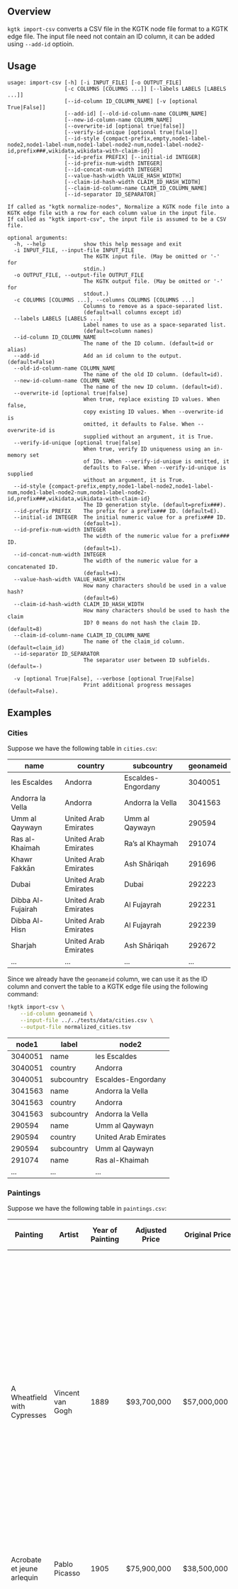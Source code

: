 ## Overview

`kgtk import-csv` converts a CSV file in the KGTK node file format to a KGTK edge file. The input file need not contain an ID column, it can be added using `--add-id` optioin.

## Usage

```
usage: import-csv [-h] [-i INPUT_FILE] [-o OUTPUT_FILE]
                  [-c COLUMNS [COLUMNS ...]] [--labels LABELS [LABELS ...]]
                  [--id-column ID_COLUMN_NAME] [-v [optional True|False]]
                  [--add-id] [--old-id-column-name COLUMN_NAME]
                  [--new-id-column-name COLUMN_NAME]
                  [--overwrite-id [optional true|false]]
                  [--verify-id-unique [optional true|false]]
                  [--id-style {compact-prefix,empty,node1-label-node2,node1-label-num,node1-label-node2-num,node1-label-node2-id,prefix###,wikidata,wikidata-with-claim-id}]
                  [--id-prefix PREFIX] [--initial-id INTEGER]
                  [--id-prefix-num-width INTEGER]
                  [--id-concat-num-width INTEGER]
                  [--value-hash-width VALUE_HASH_WIDTH]
                  [--claim-id-hash-width CLAIM_ID_HASH_WIDTH]
                  [--claim-id-column-name CLAIM_ID_COLUMN_NAME]
                  [--id-separator ID_SEPARATOR]

If called as "kgtk normalize-nodes", Normalize a KGTK node file into a KGTK edge file with a row for each column value in the input file.
If called as "kgtk import-csv", the input file is assumed to be a CSV file.

optional arguments:
  -h, --help            show this help message and exit
  -i INPUT_FILE, --input-file INPUT_FILE
                        The KGTK input file. (May be omitted or '-' for
                        stdin.)
  -o OUTPUT_FILE, --output-file OUTPUT_FILE
                        The KGTK output file. (May be omitted or '-' for
                        stdout.)
  -c COLUMNS [COLUMNS ...], --columns COLUMNS [COLUMNS ...]
                        Columns to remove as a space-separated list.
                        (default=all columns except id)
  --labels LABELS [LABELS ...]
                        Label names to use as a space-separated list.
                        (default=column names)
  --id-column ID_COLUMN_NAME
                        The name of the ID column. (default=id or alias)
  --add-id              Add an id column to the output. (default=False)
  --old-id-column-name COLUMN_NAME
                        The name of the old ID column. (default=id).
  --new-id-column-name COLUMN_NAME
                        The name of the new ID column. (default=id).
  --overwrite-id [optional true|false]
                        When true, replace existing ID values. When false,
                        copy existing ID values. When --overwrite-id is
                        omitted, it defaults to False. When --overwrite-id is
                        supplied without an argument, it is True.
  --verify-id-unique [optional true|false]
                        When true, verify ID uniqueness using an in-memory set
                        of IDs. When --verify-id-unique is omitted, it
                        defaults to False. When --verify-id-unique is supplied
                        without an argument, it is True.
  --id-style {compact-prefix,empty,node1-label-node2,node1-label-num,node1-label-node2-num,node1-label-node2-id,prefix###,wikidata,wikidata-with-claim-id}
                        The ID generation style. (default=prefix###).
  --id-prefix PREFIX    The prefix for a prefix### ID. (default=E).
  --initial-id INTEGER  The initial numeric value for a prefix### ID.
                        (default=1).
  --id-prefix-num-width INTEGER
                        The width of the numeric value for a prefix### ID.
                        (default=1).
  --id-concat-num-width INTEGER
                        The width of the numeric value for a concatenated ID.
                        (default=4).
  --value-hash-width VALUE_HASH_WIDTH
                        How many characters should be used in a value hash?
                        (default=6)
  --claim-id-hash-width CLAIM_ID_HASH_WIDTH
                        How many characters should be used to hash the claim
                        ID? 0 means do not hash the claim ID. (default=8)
  --claim-id-column-name CLAIM_ID_COLUMN_NAME
                        The name of the claim_id column. (default=claim_id)
  --id-separator ID_SEPARATOR
                        The separator user between ID subfields. (default=-)

  -v [optional True|False], --verbose [optional True|False]
                        Print additional progress messages (default=False).
```

## Examples

### Cities

Suppose we have the following table in `cities.csv`:

|name             |country             |subcountry        |geonameid|
|-----------------|--------------------|------------------|---------|
|les Escaldes     |Andorra             |Escaldes-Engordany|3040051  |
|Andorra la Vella |Andorra             |Andorra la Vella  |3041563  |
|Umm al Qaywayn   |United Arab Emirates|Umm al Qaywayn    |290594   |
|Ras al-Khaimah   |United Arab Emirates|Raʼs al Khaymah   |291074   |
|Khawr Fakkān     |United Arab Emirates|Ash Shāriqah      |291696   |
|Dubai            |United Arab Emirates|Dubai             |292223   |
|Dibba Al-Fujairah|United Arab Emirates|Al Fujayrah       |292231   |
|Dibba Al-Hisn    |United Arab Emirates|Al Fujayrah       |292239   |
|Sharjah          |United Arab Emirates|Ash Shāriqah      |292672   |
|...              |...                 |...               |...      |

Since we already have the `geonameid` column, we can use it as the ID column and convert the table to a KGTK edge file using the following command:

```bash
!kgtk import-csv \
    --id-column geonameid \
    --input-file ../../tests/data/cities.csv \
    --output-file normalized_cities.tsv
```

|node1  |label     |node2               |
|-------|----------|--------------------|
|3040051|name      |les Escaldes        |
|3040051|country   |Andorra             |
|3040051|subcountry|Escaldes-Engordany  |
|3041563|name      |Andorra la Vella    |
|3041563|country   |Andorra             |
|3041563|subcountry|Andorra la Vella    |
|290594 |name      |Umm al Qaywayn      |
|290594 |country   |United Arab Emirates|
|290594 |subcountry|Umm al Qaywayn      |
|291074 |name      |Ras al-Khaimah      |
|...    |...       |...                 |


### Paintings

Suppose we have the following table in `paintings.csv`:

|Painting                   |Artist               |Year of Painting|Adjusted Price|Original Price|Date of Sale|Year of Sale|Seller                             |Buyer                                                    |Auction House|Image                                                                                                                                                                  |Painting Wikipedia Profile                              |Artist Wikipedia Profile                          |Description                                                                                                                                                                                                                                                                                                                                                                                                                                                                                                                                                                                                                                                                                                                                                                                                                                                                                                                                                                                          |
|---------------------------|---------------------|----------------|--------------|--------------|------------|------------|-----------------------------------|---------------------------------------------------------|-------------|-----------------------------------------------------------------------------------------------------------------------------------------------------------------------|--------------------------------------------------------|--------------------------------------------------|-----------------------------------------------------------------------------------------------------------------------------------------------------------------------------------------------------------------------------------------------------------------------------------------------------------------------------------------------------------------------------------------------------------------------------------------------------------------------------------------------------------------------------------------------------------------------------------------------------------------------------------------------------------------------------------------------------------------------------------------------------------------------------------------------------------------------------------------------------------------------------------------------------------------------------------------------------------------------------------------------------|
|A Wheatfield with Cypresses|Vincent van Gogh     |1889            |$93,700,000   |$57,000,000   |1/05/1993   |1993        |Son of Emil Georg Bührle           |Walter H. Annenberg                                      |Private sale |http://upload.wikimedia.org/wikipedia/commons/thumb/7/7d/Vincent_Willem_van_Gogh_049.jpg/95px-Vincent_Willem_van_Gogh_049.jpg                                          |http://en.wikipedia.org/wiki/A_Wheatfield_with_Cypresses|http://en.wikipedia.org/wiki/Vincent_van_Gogh     |A Wheatfield with Cypresses (occasionally called A Cornfield with Cypresses) is any of three similar 1889 oil paintings by Vincent van Gogh, as part of his wheat field series. All were executed at the Saint-Paul-de-Mausole mental asylum at Saint-Rémy near Arles, France, where Van Gogh was voluntarily a patient from May 1889 to May 1890. The works were inspired by the view from the window at the asylum towards the Les Alpilles mountains.                                                                                                                                                                                                                                                                                                                                                                                                                                                                                                                                             |
|Acrobate et jeune arlequin |Pablo Picasso        |1905            |$75,900,000   |$38,500,000   |28/11/1988  |1988        |heir of Roger Janssen?             |Mitsukoshi                                               |Christie's   |http://uploads7.wikiart.org/images/pablo-picasso/acrobat-and-young-harlequin-1905.jpg                                                                                  |                                                        |                                                  |                                                                                                                                                                                                                                                                                                                                                                                                                                                                                                                                                                                                                                                                                                                                                                                                                                                                                                                                                                                                     |
|Adele Bloch-Bauer II       |Gustav Klimt         |1912            |$103,500,000  |$87,900,000   |2/11/2006   |2006        |Maria Altmann                      |                                                         |Christie's   |http://upload.wikimedia.org/wikipedia/commons/thumb/3/33/Gustav_Klimt_047.jpg/95px-Gustav_Klimt_047.jpg                                                                |http://en.wikipedia.org/wiki/Adele_Bloch-Bauer_II       |                                                  |Adele Bloch-Bauer II is a 1912 painting by Gustav Klimt. Adele Bloch-Bauer was the wife of Ferdinand Bloch-Bauer, who was a wealthy industrialist who sponsored the arts and supported Gustav Klimt. Adele Bloch-Bauer was the only model to be painted twice by Klimt; she also appeared in the much more famous Portrait of Adele Bloch-Bauer I. Adele's portraits had hung in the family home prior to their seizure by the Nazis during WWII. The Austrian museum where they resided after the war was reluctant to return them to their rightful owners, hence a protracted court battle in the United States and in Austria (see Republic of Austria v. Altmann) ensued, which resulted in five Gustav Klimt paintings being returned to Maria Altmann, the niece of Ferdinand Bloch-Bauer, in January 2006. In November 2006, Christie's auction house sold Portrait of Adele Bloch-Bauer II at auction for almost $88 million, the fourth-highest priced piece of art at auction at the time.|
|Anna's Light               |Barnett Newman       |1968            |$107,300,000  |$105,700,000  |4/10/2013   |2013        |DIC Corp.                          |                                                         |Private sale |http://artpaintingartist.org/wp-content/uploads/2014/02/Annas-Light-by-Barnett-Newman.jpg                                                                              |                                                        |http://en.wikipedia.org/wiki/Barnett_Newman       |                                                                                                                                                                                                                                                                                                                                                                                                                                                                                                                                                                                                                                                                                                                                                                                                                                                                                                                                                                                                     |
|Au Lapin Agile             |Pablo Picasso        |1904            |$76,600,000   |$40,700,000   |27/11/1989  |1989        |daughter of Joan Whitney Payson    |Walter H. Annenberg                                      |Sotheby's    |http://vineartshouston.files.wordpress.com/2012/05/picasso.jpg                                                                                                         |                                                        |                                                  |                                                                                                                                                                                                                                                                                                                                                                                                                                                                                                                                                                                                                                                                                                                                                                                                                                                                                                                                                                                                     |
|Bal du moulin de la Galette|Pierre-Auguste Renoir|1876            |$143,300,000  |$78,100,000   |17/05/1990  |1990        |Betsey Whitney                     |Ryoei Saito                                              |Sotheby's    |http://upload.wikimedia.org/wikipedia/commons/thumb/2/21/Pierre-Auguste_Renoir%2C_Le_Moulin_de_la_Galette.jpg/95px-Pierre-Auguste_Renoir%2C_Le_Moulin_de_la_Galette.jpg|http://en.wikipedia.org/wiki/Bal_du_moulin_de_la_Galette|http://en.wikipedia.org/wiki/Pierre-Auguste_Renoir|Bal du moulin de la Galette (commonly known as Dance at Le moulin de la Galette) is an 1876 painting by French artist Pierre-Auguste Renoir. It is housed at the Musée d'Orsay in Paris and is one of Impressionisms most celebrated masterpieces. The painting depicts a typical Sunday afternoon at Moulin de la Galette in the district of Montmartre in Paris. In the late 19th century, working class Parisians would dress up and spend time there dancing, drinking, and eating galettes into the evening.:121-3                                                                                                                                                                                                                                                                                                                                                                                                                                                                              |
|Black Fire I               |Barnett Newman       |1961            |$84,200,000   |$84,200,000   |13/05/2014  |2014        |Private Collection                 |Anonymous                                                |Christie's   |http://www.christies.com/media-library/images/salelandingpage/thumb/pwcmay2014/black-fire-index.jpg                                                                    |                                                        |http://en.wikipedia.org/wiki/Barnett_Newman       |                                                                                                                                                                                                                                                                                                                                                                                                                                                                                                                                                                                                                                                                                                                                                                                                                                                                                                                                                                                                     |
|Darmstadt Madonna          |Hans Holbein         |1526            |$78,700,000   |$75,000,000   |12/07/2011  |2011        |Donatus, Hereditary Prince of Hesse|Reinhold Würth                                           |Private sale |http://upload.wikimedia.org/wikipedia/commons/thumb/4/4e/Darmstadtmadonna.jpg/95px-Darmstadtmadonna.jpg                                                                |http://en.wikipedia.org/wiki/Darmstadt_Madonna          |http://en.wikipedia.org/wiki/Hans_Holbein         |The Darmstadt Madonna (also known as the Madonna of Jakob Meyer zum Hasen) is an oil painting by Hans Holbein the Younger. Completed in 1526 in Basel, the work shows the Bürgermeister of Basel Jakob Meyer zum Hasen, his first wife (who had died earlier), his current wife, and his daughter grouped around the Madonna and infant Jesus. The meaning of the two other male figures on the left side is, like the overall iconography of the image, not entirely clear. The image testified to the resolutely Catholic faith of the Bürgermeister, who actively opposed the Reformation.                                                                                                                                                                                                                                                                                                                                                                                                        |
|Diana and Actaeon          |Titian               |1556, 1559      |$78,900,000   |$70,600,000   |1/02/2009   |2009        |Duke of Sutherland                 |National Galleries of Scotland & National Gallery, London|Private sale |http://www.nationalgallery.org.uk/upload/img/titian-diana-and-actaeon-NG6611-fm.jpg                                                                                    |http://en.wikipedia.org/wiki/Diana_and_Actaeon_(Titian) |                                                  |Diana and Actaeon is a painting by the Italian Renaissance master Titian, finished in 1556–1559, and is considered amongst Titian's greatest works. It portrays the moment in which the goddess Diana meets Actaeon. In 2008–2009, the National Gallery, London and National Gallery of Scotland successfully campaigned to acquire the painting from the Bridgewater Collection for £50 million. As a result, Diana and Actaeon will remain on display in the UK, and will alternate between the two galleries on five-year terms.                                                                                                                                                                                                                                                                                                                                                                                                                                                                  |
|...                        |...                  |...             |...           |...           |...         |...         |...                                |...                                                      |...          |...                                                                                                                                                                    |...                                                     |...                                               |...                                                                                                                                                                                                                                                                                                                                                                                                                                                                                                                                                                                                                                                                                                                                                                                                                                                                                                                                                                                                  |

Since we don't have an ID column, we can use the `--add-id` option to add an ID column to the output:

```bash
!kgtk import-csv \
    --add-id \
    --input-file ../../tests/data/Paintings.csv \
    --output-file normalized_Paintings.tsv
```

|node1|label           |node2                      |
|-----|----------------|---------------------------|
|E1   |Painting        |A Wheatfield with Cypresses|
|E1   |Artist          |Vincent van Gogh           |
|E1   |Year of Painting|1889                       |
|E1   |Adjusted Price  |$93,700,000                |
|E1   |Original Price  |$57,000,000                |
|E1   |Date of Sale    |1/05/1993                  |
|E1   |Year of Sale    |1993                       |
|E1   |Seller          |Son of Emil Georg Bührle   |
|E1   |Buyer           |Walter H. Annenberg        |
|E1   |Auction House   |Private sale               |
|...  |...             |...                        |

### Calendar

Suppose we have the following table in `calendar.csv`:

|Bulan           |Nama_Event                                      |Nama_Sirkuit                          |Lat       |Long      |
|----------------|------------------------------------------------|--------------------------------------|----------|----------|
|14 November 2017|Valencia MotoGP™ Official Test                  |Circuit Ricardo Tormo SPAIN           |39.486863 |-0.629870 |
|28 January 2018 |Sepang MotoGP™ Official Test                    |Sepang International Circuit MALAYSIA |2.759414  |101.731778|
|16 February 2018|Buriram MotoGP™ Official Test                   |Buriram International Circuit THAILAND|14.957971 |103.084925|
|1 March 2018    |Qatar MotoGP™ Official Test                     |Losail International Circuit QATAR    |25.486109 |51.452779 |
|18 March 2018   |1 -  Grand Prix of Qatar                        |Losail International Circuit QATAR    |25.486109 |51.452779 |
|8 April 2018    |2 -  Gran Premio Motul de la República Argentina|Termas de Río Hondo ARGENTINA         |-27.498557|-64.860536|
|22 April 2018   |3 -  Red Bull Grand Prix of The Americas        |Circuit Of The Americas UNITED STATES |30.134581 |-97.635851|
|6 May 2018      |4 -  Gran Premio Red Bull de España             |Circuito de Jerez SPAIN               |36.709299 |-6.033878 |
|20 May 2018     |5 -  HJC Helmets Grand Prix de France           |Le Mans FRANCE                        |47.953730 |0.213367  |
|...             |...                                             |...                                   |...       |...       |

If this is a `;` seperated file, we can use the `--column-separator` option to specify the delimiter:

```bash
!kgtk import-csv \
    --column-separator ';' \
    --add-id \
    --input-file ../../tests/data/Calendar_2018_geopoint.csv \
    --output-file normalized_Calendar_2018_geopoint.tsv
```

|node1|label       |node2                                |
|-----|------------|-------------------------------------|
|E1   |Bulan       |14 November 2017                     |
|E1   |Nama_Event  |Valencia MotoGP™ Official Test       |
|E1   |Nama_Sirkuit|Circuit Ricardo Tormo SPAIN          |
|E1   |Lat         |39.486863                            |
|E1   |Long        |-0.629870                            |
|E2   |Bulan       |28 January 2018                      |
|E2   |Nama_Event  |Sepang MotoGP™ Official Test         |
|E2   |Nama_Sirkuit|Sepang International Circuit MALAYSIA|
|E2   |Lat         |2.759414                             |
|E2   |Long        |101.731778                           |
|...  |...         |...                                  |

